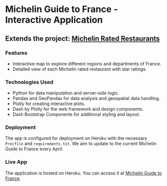 # Michelin Guide to France - Interactive Application

## Extends the project: [Michelin Rated Restaurants](https://github.com/pineapple-bois/Michelin_Rated_Restaurants)

### Features
- Interactive map to explore different regions and departments of France.
- Detailed view of each Michelin rated restaurant with star ratings.


### Technologies Used
- Python for data manipulation and server-side logic.
- Pandas and GeoPandas for data analysis and geospatial data handling.
- Plotly for creating interactive plots.
- Dash by Plotly for the web framework and design components.
- Dash Bootstrap Components for additional styling and layout.

### Deployment
The app is configured for deployment on Heroku with the necessary `Procfile` and `requirements.txt`. We aim to update to the current Michelin Guide to France every April.

### Live App
The application is hosted on Heroku. You can access it at [Michelin Guide to France](https://michelin-guide-france-a339b40c80dc.herokuapp.com).

